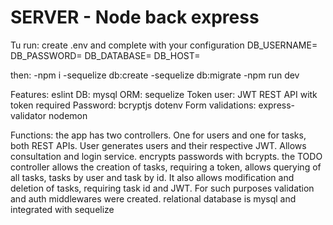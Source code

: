 # SERVER - Node back express

Tu run:
create .env and complete with your configuration
DB_USERNAME=
DB_PASSWORD=
DB_DATABASE=
DB_HOST=

then:
-npm i
-sequelize db:create 
-sequelize db:migrate 
-npm run dev


Features:
eslint
DB: mysql
ORM: sequelize
Token user: JWT 
REST API witk token required
Password: bcryptjs
dotenv
Form validations: express-validator
nodemon


Functions:
the app has two controllers. One for users and one for tasks, both REST APIs.
User generates users and their respective JWT. Allows consultation and login service. encrypts passwords with bcrypts.
the TODO controller allows the creation of tasks, requiring a token, allows querying of all tasks, tasks by user and task by id. It also allows modification and deletion of tasks, requiring task id and JWT.
For such purposes validation and auth middlewares were created.
relational database is mysql and integrated with sequelize

